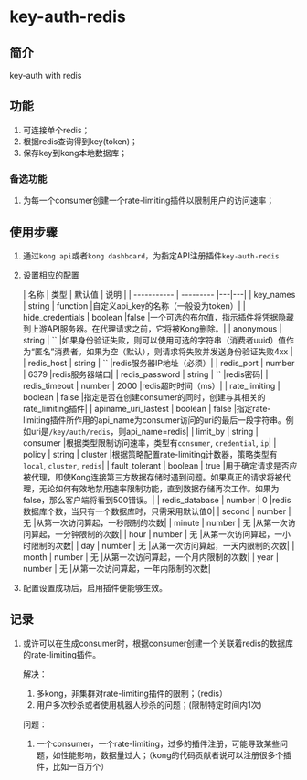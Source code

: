 # key-auth-redis

## 简介
key-auth with redis

## 功能
1. 可连接单个redis；
2. 根据redis查询得到key(token)；
3. 保存key到kong本地数据库；

### 备选功能
1. 为每一个consumer创建一个rate-limiting插件以限制用户的访问速率；

## 使用步骤
1. 通过`kong api`或者`kong dashboard`，为指定API注册插件`key-auth-redis`
2. 设置相应的配置

	| 名称 | 类型 | 默认值  | 说明 |
| ----------- | --------- |---|---|
| key_names | string | function   |自定义api_key的名称（一般设为token）|
| hide_credentials | boolean |false   |一个可选的布尔值，指示插件将凭据隐藏到上游API服务器。在代理请求之前，它将被Kong删除。|
| anonymous | string |  \`\` |如果身份验证失败，则可以使用可选的字符串（消费者uuid）值作为“匿名”消费者。如果为空（默认），则请求将失败并发送身份验证失败4xx |
| redis_host | string | \`\`  |redis服务器IP地址（必须）|
| redis_port | number | 6379  |redis服务器端口|
| redis_password | string | \`\`  |redis密码|
| redis_timeout | number | 2000  |redis超时时间（ms）|
| rate_limiting | boolean | false  |指定是否在创建consumer的同时，创建与其相关的rate_limiting插件|
| apiname_uri_lastest | boolean | false  |指定rate-limiting插件所作用的api_name为consumer访问的uri的最后一段字符串。例如uri是`/key/auth/redis`，则api\_name=redis|
| limit_by | string | consumer  |根据类型限制访问速率，类型有`consumer`, `credential`, `ip`|
| policy | string | cluster  |根据策略配置rate-limiting计数器，策略类型有`local`, `cluster`, `redis`|
| fault_tolerant | boolean | true  |用于确定请求是否应被代理，即使Kong连接第三方数据存储时遇到问题。如果真正的请求将被代理，无论如何有效地禁用速率限制功能，直到数据存储再次工作。如果为false，那么客户端将看到500错误。|
| redis_database | number | 0  |redis数据库个数，当只有一个数据库时，只需采用默认值0|
| second | number | 无  |从第一次访问算起，一秒限制的次数|
| minute | number | 无  |从第一次访问算起，一分钟限制的次数|
| hour | number | 无  |从第一次访问算起，一小时限制的次数|
| day | number | 无  |从第一次访问算起，一天内限制的次数|
| month | number | 无  |从第一次访问算起，一个月内限制的次数|
| year | number | 无  |从第一次访问算起，一年内限制的次数|

3. 配置设置成功后，启用插件便能够生效。

## 记录
1. 或许可以在生成consumer时，根据consumer创建一个关联着redis的数据库的rate-limiting插件。

	解决：
	 1. 多kong，非集群对rate-limiting插件的限制；（redis）
    2. 用户多次秒杀或者使用机器人秒杀的问题；(限制特定时间内1次)
    
    问题：
    
    1. 一个consumer，一个rate-limiting，过多的插件注册，可能导致某些问题，如性能影响，数据量过大；（kong的代码贡献者说可以注册很多个插件，比如一百万个）
